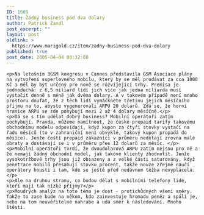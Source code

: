 ```yaml
---
ID: 1605
title: Žádný business pod dva dolary
author: Patrick Zandl
post_excerpt: ""
layout: post
oldlink: >
  https://www.marigold.cz/item/zadny-business-pod-dva-dolary
published: true
post_date: 2005-04-04 08:32:00
---
```

	<p>Na letošním 3GSM kongresu v Cannes představila GSM Asociace plány na vytvoření superlevného mobilu, který by se měl prodávat za cca 1000 Kč a měl by být určený pro nově se rozvíjející trhy. Premisa je jednoduchá: z 6,5 miliard lidí jich více jak jedna miliarda musí vystačit denně s méně jak dvěma dolary. A v takovém případě není mnoho prostoru doufat, že z těch lidí vymáčknete třetinu jejich měsíčního příjmu na to, abyste vygenerovali ARPU 20 dolarů. Zdá se, že horní hranice ARPU se zde pohybují mezi 2 až 4 dolary měsíčně.</p>
	<p>Dá se s tím udělat dobrý business? Mobilní operátoři zatím pochybují. Pravda, můžeme namítnout, že české prepaid tarify takovému obchodnímu modelu odpovídají, když kupon za čtyři stovky vystačí na řadu měsíců (to v zahraniční není obvyklé, takový kupon propadá do měsíce). Jenže čeští prepaid zákazníci v průměru nedělají zrovna malé obraty a dostávají se i v průměru přes 12 dolarů za měsíc. </p>
	<p>Mobilní operátoři tvrdí, že dvoudolarová ARPU zatím nejsou pro ně a že nemají žádný obchodní model, jak takové klienty zhodnotit. Jenže vysokotržbové trhy jsou již obsazeny a z velké části saturovány, když penetrace mobilů přesahují stovku procent, takže nouze zřejmě naučí operátory housti i tam, kde se ještě před nedávnem těžba nevyplácela. </p>
	<p>Ale na druhou stranu, co budou dělat s mobilními telefony lidé, kteří mají tak nízké příjmy?</p>
	<p>Moudrých analýz na toto téma je dost - protichůdných všemi směry. Takže to zase bude na někom, kdo zainvestuje hromadu peněz a spálí je, nebo na tom neuvěřitelně nahrabe a udá směr k následování. Mnoho štěstí.
</p>